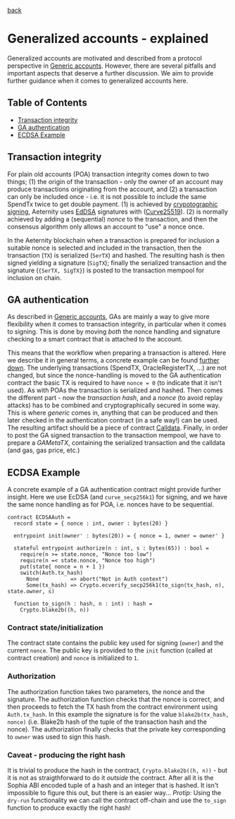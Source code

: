 [back](./generalized_accounts.md)
# Generalized accounts - explained

Generalized accounts are motivated and described from a protocol perspective in
[Generic accounts](./generalized_accounts.md). However, there are several
pitfalls and important aspects that deserve a further discussion. We aim to
provide further guidance when it comes to generalized accounts here.

## Table of Contents
- [Transaction integrity](#transaction-integrity)
- [GA authentication](#ga-authentication)
- [ECDSA Example](#ecdsa-example)

## Transaction integrity

For plain old accounts (POA) transaction integrity comes down to two things;
(1) the origin of the transaction - only the owner of an account may produce
transactions originating from the account, and (2) a transaction can only be
included once - i.e. it is not possible to include the same SpendTx twice to
get double payment. (1) is achieved by [crypotographic
signing](https://en.wikipedia.org/wiki/Digital_signature), Aeternity uses
[EdDSA](https://en.wikipedia.org/wiki/EdDSA) signatures with
([Curve25519](https://en.wikipedia.org/wiki/Curve25519)). (2) is normally
achieved by adding a (sequential) *nonce* to the transaction, and then the
consensus algorithm only allows an account to "use" a nonce once.

In the Aeternity blockchain when a transaction is prepared for inclusion a
suitable nonce is selected and included in the transaction, then the
transaction (`TX`) is serialized (`SerTX`) and hashed. The resulting hash is
then signed yielding a signature (`SigTX`); finally the serialized transaction
and the signature (`{SerTX, SigTX}`) is posted to the transaction mempool for
inclusion on chain.

## GA authentication

As described in [Generic accounts](./generalized_accounts.md), GAs are mainly a
way to give more flexibility when it comes to transaction integrity, in
particular when it comes to signing. This is done by moving *both* the nonce
handling and signature checking to a smart contract that is attached to the
account.

This means that the workflow when preparing a transaction is altered. Here we
describe it in general terms, a concrete example can be found [further
down](#ecdsa-example). The underlying transactions (SpendTX, OracleRegisterTX,
...) are not changed, but since the nonce-handling is moved to the GA
authentication contract the basic TX is required to have `nonce = 0` (to
indicate that it isn't used). As with POAs the transaction is serialized and
hashed. Then comes the different part - now the *transaction hash*, and a
*nonce* (to avoid replay attacks) has to be combined and cryptographically
secured in some way. This is where *generic* comes in, anything that can be
produced and then later checked in the authentication contract (in a safe way!)
can be used. The resulting artifact should be a piece of contract
[Calldata](https://github.com/aeternity/aesophia/blob/master/docs/sophia.md#initialization).
Finally, in order to post
the GA signed transaction to the transaction mempool, we have to prepare a
*GAMetaTX*, containing the serialized transaction and the calldata (and gas,
gas price, etc.)

## ECDSA Example

A concrete example of a GA authentication contract might provide further
insight. Here we use EcDSA (and `curve_secp256k1`) for signing, and we have the
same nonce handling as for POA, i.e. nonces have to be sequential.

```
contract ECDSAAuth =
  record state = { nonce : int, owner : bytes(20) }

  entrypoint init(owner' : bytes(20)) = { nonce = 1, owner = owner' }

  stateful entrypoint authorize(n : int, s : bytes(65)) : bool =
    require(n >= state.nonce, "Nonce too low")
    require(n =< state.nonce, "Nonce too high")
    put(state{ nonce = n + 1 })
    switch(Auth.tx_hash)
      None          => abort("Not in Auth context")
      Some(tx_hash) => Crypto.ecverify_secp256k1(to_sign(tx_hash, n), state.owner, s)

  function to_sign(h : hash, n : int) : hash =
    Crypto.blake2b((h, n))
```

### Contract state/initialization

The contract state contains the public key used for signing (`owner`) and the
current `nonce`. The public key is provided to the `init` function (called at
contract creation) and `nonce` is initialized to `1`.

### Authorization

The authorization function takes two parameters, the nonce and the signature.
The authorization function checks that the nonce is correct, and then proceeds
to fetch the TX hash from the contract environment using `Auth.tx_hash`. In
this example the signature is for the value `blake2b(tx_hash, nonce)` (i.e.
Blake2b hash of the tuple of the transaction hash and the nonce). The
authorization finally checks that the private key corresponding to `owner` was
used to sign this hash.

### Caveat - producing the right hash

It is trivial to produce the hash in the contract, `Crypto.blake2b((h, n))` -
but it is not as straigthforward to do it _outside_ the contract. After all it
is the Sophia ABI encoded tuple of a hash and an integer that is hashed. It
isn't impossible to figure this out, but there is an easier way... *Protip:*
Using the `dry-run` functionality we can call the contract off-chain and use
the `to_sign` function to produce exactly the right hash!
